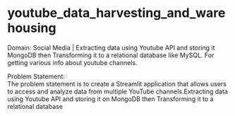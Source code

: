 # youtube_data_harvesting_and_warehousing
Domain: Social Media | Extracting data using Youtube API and storing it MongoDB then Transforming it to a relational database like MySQL. For getting various info about youtube channels. 

Problem Statement:                                                                                                                                                  
              The problem statement is to create a Streamlit  application that allows users to access and analyze data from multiple YouTube channels.Extracting data using  Youtube API and storing it on MongoDB then Transforming it to a relational database 

              
